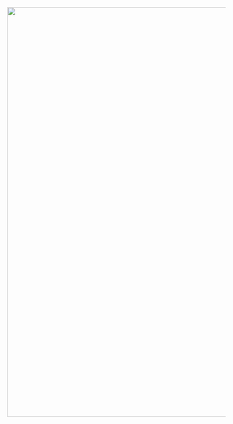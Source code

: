 <img width="945" src="[https://media.discordapp.net/attachments/1148412501332086815/1189740795297812551/image.png?ex=659f4375&is=658cce75&hm=c0a0fd75438963773285abed9a126ce0205e222fa66596bdba19ed407561d62e&](https://media.discordapp.net/attachments/1189400535120482416/1189821389474107474/image-removebg-preview_-_2023-12-28T154455.602.png?ex=659f8e85&is=658d1985&hm=ef08ef6260dbf5dd2860062e2dbe3264a686b6f7c10a306dc75a5bfb82750cea&)https://media.discordapp.net/attachments/1189400535120482416/1189821389474107474/image-removebg-preview_-_2023-12-28T154455.602.png?ex=659f8e85&is=658d1985&hm=ef08ef6260dbf5dd2860062e2dbe3264a686b6f7c10a306dc75a5bfb82750cea&">
